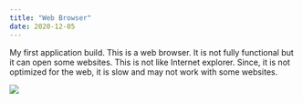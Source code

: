 ```yaml
---
title: "Web Browser"
date: 2020-12-05
---
```

My first application build. This is a web browser. It is not fully functional but it can open some websites. This is not like Internet explorer. Since, it is not optimized for the web, it is slow and may not work with some websites.

<a href="https://public.dm.files.1drv.com/y4mBuS-KDbAqdXLMo_zc6VHBHAMLQCurIUZ80RKTnBtKdMswr2gb8VKlHZ6rHSymJbd2uMspqUrcUcyiEQ8WjPAD8hEYzVX0jq4SiU2CpkjpQIzMrfqPQQo3TY3GsDgXlW1HTKGyfsBYNPQtrUT0BwXIOJEBZnuoauxG9pxxqjBUtSmLu0k35SflzjXf4y3g476-Bk9pW5aO-ofTts1YbPsnhokYMPgmr5PLvGNYZP96xk?access_token=EwAwA61DBAAUmcDj0azQ5tf1lkBfAvHLBzXl5ugAAe2mecu6W0pSE343EgkS/ArDQFz7xUM1ZqAS5vmkRWLH2oBrhSY1M7aDVb9HzsE2YbEBoVmVv%2b4L5MEQ8bcZnh6uiD2S0JpQk%2bbVqb1N4K96XDEwvAOAR8Japtvp9Pn%2bumBNVxRLZSlQjspFraEinhqCbK4H0tkwXpPOEx3hWCcAcFTd2hyN5vQIbm2ESwfVXEyB7zDB/XAZLPRVRiociDEbl/9ABsjxlK8ByiI9zNxn54yOfwaXU3vipIYmEmkvlbHnDM1oInJsm/Dg4n0EhnoZ%2bHt0EV9E%2bLz1lrDUMGUQdCfQd1zoxOWEh1nOHlGc96C4IrAoOlXmtuRJSQ0hCAgDZgAACIR6sO6qH/s4AALaaOO7oJ3DEdKFJfBSR1dT0zxbpG5V2CcVOvqxipvrHpMtQ9RDB8CR78IM5GI2Bxf0Wrmc7pHkQfJY2Tx9417Rx8wF2pEOuP7IvxYoOVJgU7kOAIuT7c5DJu2W7siaAGrWk4d4BZ4gaRQs9yuWPFGmF6ROc3lsyz0lnJIsvRgV9v%2bDwR8smRdZ2m%2bnWZjZzFzKlfz6Wqzu6oj42wa9AY7KbATrj8qZbMPML8mlv%2b0OPzWe7nnlIwMIZ9Od27Y%2b%2b40F7nA1tAO%2b8TkNVEo1aO9oJt6ZLwMvyi41E4L0c8S3siBAH02ZJTRgaPj6zxugyDXBbfKyEg0/Im4HNZLmls/evYkSckYcWzsW41%2bYh0DL5YN%2bpwnqZefX/2zDqPo7JOP2nejfpzllio457UKBwtCf5VEJt2dGV9BN9nhWpc38q6RhMBwAJuB5dfv/8tAO8QuVU91FmgX5jDrD2O0Q4RaxESNJh6lbwVv5wnNywF7z%2bPFPpeFG2rN%2beO5Z0SWlRrlP4ErHZBR0enRlPRteLBNF2ds7SqjHJ2390rj2J%2bcTMeF69KBCCkGkBCTFj%2bLkAcaaQosSyUL9urzwAa5rzDTpAlRPiOwEPa7vD6uTFfiS5Z55Bu0Y3UWCTSXv6WrAotNyMip8dwYUDaaZY2XEYGfhdXLypbbK7f0IgXpsfhBz1Rw">
  <img src="https://www.pixelmatortemplates.com/wp-content/uploads/2014/03/download-button-new.png">
  
